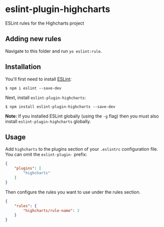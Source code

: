 eslint-plugin-highcharts
========================

ESLint rules for the Highcharts project



Adding new rules
----------------

Navigate to this folder and run `yo eslint:rule`.



Installation
------------

You'll first need to install [ESLint](http://eslint.org):

```
$ npm i eslint --save-dev
```

Next, install `eslint-plugin-highcharts`:

```
$ npm install eslint-plugin-highcharts --save-dev
```

**Note:** If you installed ESLint globally (using the `-g` flag) then you must also install `eslint-plugin-highcharts` globally.



Usage
-----

Add `highcharts` to the plugins section of your `.eslintrc` configuration file. You can omit the `eslint-plugin-` prefix:

```json
{
    "plugins": [
        "highcharts"
    ]
}
```


Then configure the rules you want to use under the rules section.

```json
{
    "rules": {
        "highcharts/rule-name": 2
    }
}
```






